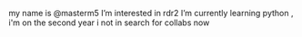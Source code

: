 my name is @masterm5
I’m interested in rdr2 
I’m currently learning python , i'm on the second year
i not in search for collabs now


<!---
masterm5/masterm5 is a ✨ special ✨ repository because its `README.md` (this file) appears on your GitHub profile.
You can click the Preview link to take a look at your changes.
--->
